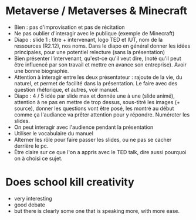 # Metaverse / Metaverses & Minecraft
- Bien : pas d'improvisation et pas de récitation
- Ne pas oublier d'interagir avec le publique (exemple de Minecraft)
- Diapo : slide 1 : titre + intervenant, logo TED et IUT, nom de la ressources (R2.12), nos noms. Dans le diapo en général donner les idées principales, pour une potentiel relecture (sans la présentation)
- Bien présenter l'intervenant, qu'est-ce qu'il veut dire, (noté qu'il peut être influencé par son travail et mettre en avance son entreprise). Avoir une bonne biographie.
- Attention à interagir entre les deux présentateur : rajoute de la vie, du naturel, et permet de facilité dans la présentation. Le faire avec des question rhétorique, et autres, voir manuel.
- Diapo : 4 / 5 idée par slide max et donnée une à une (slide animé), attention à ne pas en mettre de trop dessus, sous-titré les images (+ source), donner les questions vont être posé, les montré au début comme ça l'audiance va prêter attention pour y répondre. Numéroter les slides.
- On peut interagir avec l'audience pendant la présentation
- Utiliser le vocabulaire du manuel
- Alterner les rôle pour faire passer les slides, ou ne pas se cacher derrière le pc.
- Être claire sur ce que l'on a appris avec le TED talk, dire aussi pourquoi on à choisi ce sujet.
# Does school kill creativity
- very interesting
- good debate
- but there is clearly some one that is speaking more, with more ease.

